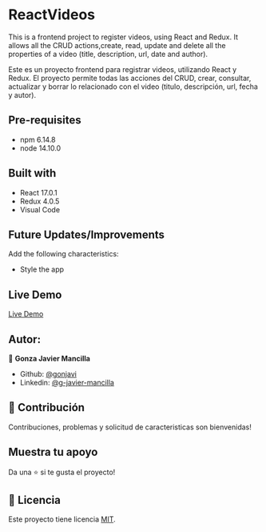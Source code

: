 # ReactVideos

This is a frontend project to register videos, using React and Redux. It allows all the CRUD actions,create, read, update and delete all the properties of a video (title, description, url, date and author).

Este es un proyecto frontend para registrar videos, utilizando React y Redux. El proyecto permite todas las acciones del CRUD, crear, consultar, actualizar y borrar lo relacionado con el video (titulo, descripción, url, fecha y autor).


## Pre-requisites

- npm 6.14.8
- node 14.10.0


## Built with  

- React 17.0.1
- Redux 4.0.5
- Visual Code

## Future Updates/Improvements 

Add the following characteristics:

- Style the app

## Live Demo 

[Live Demo](https://videos-react-gon.herokuapp.com/)


## Autor:
👤 **Gonza Javier Mancilla**

- Github: [@gonjavi](https://github.com/gonjavi)
- Linkedin: [@g-javier-mancilla](https://www.linkedin.com/in/g-mancillla)

## 🤝 Contribución

Contribuciones, problemas y solicitud de caracteristicas son bienvenidas!


## Muestra tu apoyo

Da una ⭐️ si te gusta el proyecto!


## 📝 Licencia


Este proyecto tiene licencia [MIT](lic.url).






